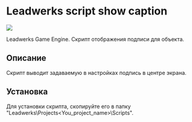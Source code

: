 # Leadwerks script show caption
![](https://img.shields.io/badge/Leadwerks-4.0-orange.svg)

Leadwerks Game Engine. Скрипт отображения подписи для объекта.

## Описание
Скрипт выводит задаваемую в настройках подпись в центре экрана.

## Установка
Для установки скрипта, скопируйте его в папку "Leadwerks\Projects\<You_project_name>\Scripts\".
